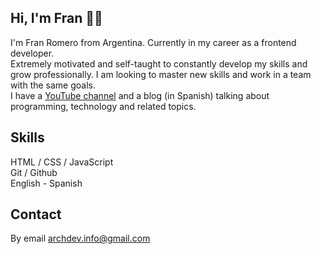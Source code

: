 
## Hi, I'm Fran 🙋‍♂️
I'm Fran Romero from Argentina.
Currently in my career as a frontend developer.<br>
Extremely motivated and self-taught to constantly develop my skills and grow professionally. I am looking to master new skills and work in a team with the same goals.<br>
I have a [YouTube channel](https://www.youtube.com/channel/UCj8VgHtcox46beRA0DcoPDA/) and a blog (in Spanish) talking about programming, technology and related topics.

## Skills
HTML / CSS / JavaScript <br>
Git / Github <br>
English - Spanish 

## Contact
By email archdev.info@gmail.com







